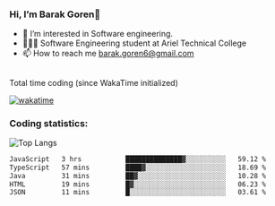 ###  Hi, I’m Barak Goren👋
- 👀 I’m interested in Software engineering.
- 👨🏼‍🎓 Software Engineering student at Ariel Technical College
- 📫 How to reach me barak.goren6@gmail.com
##
Total time coding (since WakaTime initialized)

[![wakatime](https://wakatime.com/badge/user/5cc5ec80-a806-4ca2-a704-db29274e48cd.svg)](https://wakatime.com/@5cc5ec80-a806-4ca2-a704-db29274e48cd)

   
### Coding statistics:

![Top Langs](https://github-readme-stats.vercel.app/api/top-langs/?username=barakgoren&layout=compact&langs_count=30&exclude_repo=ML_learning&line_height=25)


<!--START_SECTION:waka-->

```txt
JavaScript   3 hrs           ██████████████▓░░░░░░░░░░   59.12 %
TypeScript   57 mins         ████▓░░░░░░░░░░░░░░░░░░░░   18.69 %
Java         31 mins         ██▓░░░░░░░░░░░░░░░░░░░░░░   10.28 %
HTML         19 mins         █▓░░░░░░░░░░░░░░░░░░░░░░░   06.23 %
JSON         11 mins         █░░░░░░░░░░░░░░░░░░░░░░░░   03.61 %
```

<!--END_SECTION:waka-->

<!---
barakgoren/barakgoren is a ✨ special ✨ repository because its `README.md` (this file) appears on your GitHub profile.
You can click the Preview link to take a look at your changes.
--->
